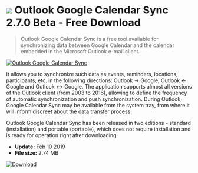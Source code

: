 # ![](https://cdn.softexe.net/static/icon/3/outlook-google-calendar-sync-9115.png) Outlook Google Calendar Sync 2.7.0 Beta - Free Download

> Outlook Google Calendar Sync is a free tool available for synchronizing data between Google Calendar and the calendar embedded in the Microsoft Outlook e-mail client.

[![Outlook Google Calendar Sync](https://gallery.dpcdn.pl/imgc/Tools/89695/g_-_420x350_1.5_-_xb42aa348-dd4e-47fa-a12a-19baafe59076.png)](https://softexe.net/win/internet/e-mail/outlook-google-calendar-sync:appe.html)

It allows you to synchronize such data as events, reminders, locations, participants, etc. in the following directions: Outlook -&gt; Google, Outlook &lt;- Google and Outlook &lt;-&gt; Google. The application supports almost all versions of the Outlook client (from 2003 to 2016), allowing to define the frequency of automatic synchronization and push synchronization. During Outlook, Google Calendar Sync may be available from the system tray, from where it will inform discreet about the data transfer process.
 
 Outlook Google Calendar Sync has been released in two editions - standard (installation) and portable (portable), which does not require installation and is ready for operation right after downloading.


- **Update:** Feb 10 2019
- **File size:** 2.74 MB

[![Download](https://cdn.softexe.net/static/img/download.png)](https://softexe.net/win/internet/e-mail/outlook-google-calendar-sync:appe.html)

